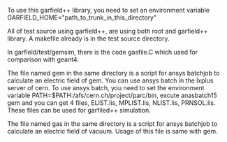 To use this garfield++ library, you need to set an environment variable GARFIELD_HOME="path_to_trunk_in_this_directory"

All of test source using garfield++, are using both root and garfield++ library. A makefile already is in the test source directory.

In garfield/test/gemsim, there is the code gasfile.C which used for comparison with geant4. 

The file named gem in the same directory is a script for ansys batchjob to calculate an electric field of gem. You can use ansys batch in the lxplus server of cern. To use ansys batch, you need to set the environment variable PATH=$PATH:/afs/cern.ch/project/parc/bin, excute anasbatch15 gem and you can get 4 files, ELIST.lis,  MPLIST.lis,  NLIST.lis,  PRNSOL.lis. These files can be used for garfiled++ simulation.

The file named gas in the same directory is a script for ansys batchjob to calculate an electric field of vacuum. Usage of this file is same with gem.
